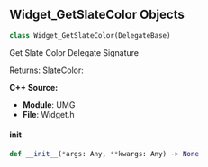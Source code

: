 ## Widget_GetSlateColor Objects

```python
class Widget_GetSlateColor(DelegateBase)
```

Get Slate Color  Delegate Signature

Returns:
    SlateColor:

**C++ Source:**

- **Module**: UMG
- **File**: Widget.h

<a id="unreal.Widget_GetSlateColor.__init__"></a>

#### __init__

```python
def __init__(*args: Any, **kwargs: Any) -> None
```

<a id="unreal.Widget_GetSlateVisibility"></a>